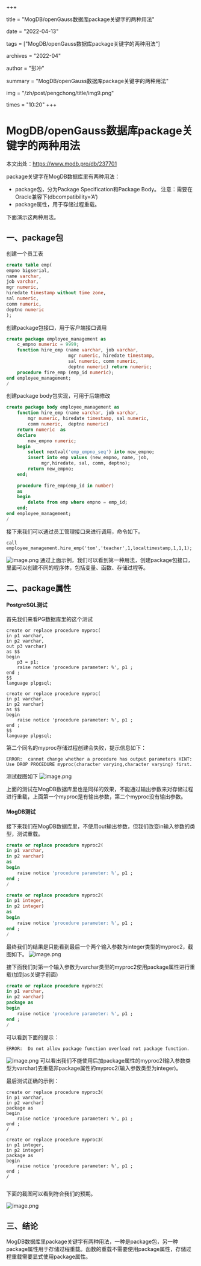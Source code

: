 +++

title = "MogDB/openGauss数据库package关键字的两种用法" 

date = "2022-04-13" 

tags = ["MogDB/openGauss数据库package关键字的两种用法"] 

archives = "2022-04" 

author = "彭冲" 

summary = "MogDB/openGauss数据库package关键字的两种用法"

img = "/zh/post/pengchong/title/img9.png" 

times = "10:20"
+++

# MogDB/openGauss数据库package关键字的两种用法

本文出处：https://www.modb.pro/db/237701

package关键字在MogDB数据库里有两种用法：

- package包，分为Package Specification和Package Body。
  注意：需要在Oracle兼容下(dbcompatibility=‘A’)
- package属性，用于存储过程重载。

下面演示这两种用法。

## 一、package包

创建一个员工表

```sql
create table emp(
empno bigserial,               
name varchar,				 
job varchar,				 
mgr numeric,					 
hiredate timestamp without time zone,						
sal numeric,						 
comm numeric,                
deptno numeric
);
```

创建package包接口，用于客户端接口调用

```sql
create package employee_management as
    c_empno numeric = 9999;	
    function hire_emp (name varchar, job varchar,
                       mgr numeric, hiredate timestamp,
                       sal numeric, comm numeric,
                       deptno numeric) return numeric;		
    procedure fire_emp (emp_id numeric);			   
end employee_management;
/
```

创建package body包实现，可用于后端修改

```sql
create package body employee_management as
    function hire_emp (name varchar, job varchar,
	    mgr numeric, hiredate timestamp, sal numeric,
		comm numeric,  deptno numeric) 
	return numeric  as 
	declare
		new_empno numeric;
	begin
		select nextval('emp_empno_seq') into new_empno;
        insert into emp values (new_empno, name, job, 
		     mgr,hiredate, sal, comm, deptno);
		return new_empno;
	end;
	
	procedure fire_emp(emp_id in number) 
	as
    begin
        delete from emp where empno = emp_id;
    end;	
end employee_management;
/
```

接下来我们可以通过员工管理接口来进行调用，命令如下。

```
call employee_management.hire_emp('tom','teacher',1,localtimestamp,1,1,1); 
```

![image.png](./images/20220113-26ad3133-6232-463a-babd-c0199c1cb88e.png)
通过上面示例，我们可以看到第一种用法，创建package包接口，里面可以创建不同的程序体，包括变量、函数、存储过程等。

## 二、package属性

#### PostgreSQL测试

首先我们来看PG数据库里的这个测试

```plsql
create or replace procedure myproc(
in p1 varchar,
in p2 varchar, 
out p3 varchar) 
as $$
begin
    p3 = p1;
    raise notice 'procedure parameter: %', p1 ;
end ;
$$
language plpgsql;

create or replace procedure myproc(
in p1 varchar,
in p2 varchar) 
as $$
begin
    raise notice 'procedure parameter: %', p1 ;
end ;
$$
language plpgsql;
```

第二个同名的myproc存储过程创建会失败，提示信息如下：

```
ERROR:  cannot change whether a procedure has output parameters HINT:  Use DROP PROCEDURE myproc(character varying,character varying) first. 
```

测试截图如下
![image.png](./images/20220113-9b619d9d-d87c-4b6e-aaa4-a5472f95b7ea.png)

上面的测试在MogDB数据库里也是同样的效果，不能通过输出参数来对存储过程进行重载，上面第一个myproc是有输出参数，第二个myproc没有输出参数。

#### MogDB测试

接下来我们在MogDB数据库里，不使用out输出参数，但我们改变in输入参数的类型，测试重载。

```sql
create or replace procedure myproc2(
in p1 varchar,
in p2 varchar) 
as 
begin
    raise notice 'procedure parameter: %', p1 ;
end ;
/

create or replace procedure myproc2(
in p1 integer,
in p2 integer) 
as 
begin
    raise notice 'procedure parameter: %', p1 ;
end ;
/
```

最终我们的结果是只能看到最后一个两个输入参数为integer类型的myproc2，截图如下。
![image.png](./images/20220113-cd0cf621-d2ff-41e4-b01f-aabce51fbe44.png)

接下面我们对第一个输入参数为varchar类型的myproc2使用package属性进行重载(加到as关键字前面)

```sql
create or replace procedure myproc2(
in p1 varchar,
in p2 varchar) 
package as 
begin
    raise notice 'procedure parameter: %', p1 ;
end ;
/
```

可以看到下面的提示：

```
ERROR:  Do not allow package function overload not package function. 
```

![image.png](./images/20220113-52ebc3c8-4185-4422-b3c7-4caf1ee2e52e.png)
可以看出我们不能使用后加package属性的myproc2(输入参数类型为varchar)去重载非package属性的myproc2(输入参数类型为integer)。

最后测试正确的示例：

```
create or replace procedure myproc3(
in p1 varchar,
in p2 varchar) 
package as 
begin
    raise notice 'procedure parameter: %', p1 ;
end ;
/

create or replace procedure myproc3(
in p1 integer,
in p2 integer) 
package as 
begin
    raise notice 'procedure parameter: %', p1 ;
end ;
/


```

下面的截图可以看到符合我们的预期。

![image.png](./images/20220113-7d865eca-1576-4443-9d09-a0859b736b9b.png)

## 三、结论

MogDB数据库里package关键字有两种用法，一种是package包，另一种package属性用于存储过程重载。函数的重载不需要使用package属性，存储过程重载需要显式使用package属性。
